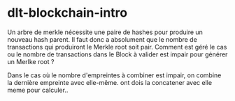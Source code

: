 # dlt-blockchain-intro

Un arbre de merkle nécessite une paire de hashes pour produire un nouveau hash parent. Il faut donc a absolument que le nombre de transactions qui produiront le Merkle root soit pair.
Comment est géré le cas ou le nombre de transactions dans le Block à valider est impair pour générer un Merlke root ?


 Dans le cas où le nombre d'empreintes à combiner est impair, on combine la dernière empreinte avec elle-même. 
 ont dois la concatener avec elle meme pour calculer..
